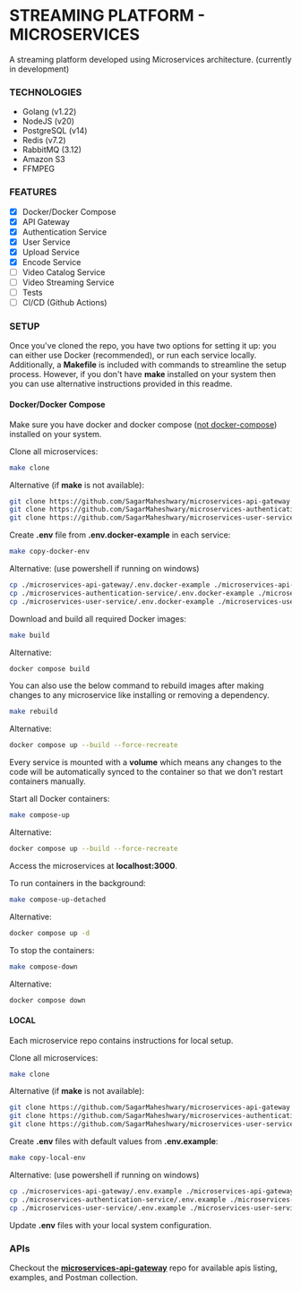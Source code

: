 # STREAMING PLATFORM - MICROSERVICES

A streaming platform developed using Microservices architecture. (currently in development)

### TECHNOLOGIES

- Golang (v1.22)
- NodeJS (v20)
- PostgreSQL (v14)
- Redis (v7.2)
- RabbitMQ (3.12)
- Amazon S3
- FFMPEG

### FEATURES

- [x] Docker/Docker Compose
- [x] API Gateway
- [x] Authentication Service
- [x] User Service
- [x] Upload Service
- [x] Encode Service
- [ ] Video Catalog Service
- [ ] Video Streaming Service
- [ ] Tests
- [ ] CI/CD (Github Actions)

### SETUP

Once you've cloned the repo, you have two options for setting it up: you can either use Docker (recommended), or run each service locally. Additionally, a **Makefile** is included with commands to streamline the setup process. However, if you don't have **make** installed on your system then you can use alternative instructions provided in this readme.

#### Docker/Docker Compose

Make sure you have docker and docker compose ([not docker-compose](https://stackoverflow.com/a/66526176)) installed on your system.

Clone all microservices:

```bash
make clone
```

Alternative (if **make** is not available):

```bash
git clone https://github.com/SagarMaheshwary/microservices-api-gateway
git clone https://github.com/SagarMaheshwary/microservices-authentication-service
git clone https://github.com/SagarMaheshwary/microservices-user-service
```

Create **.env** file from **.env.docker-example** in each service:

```bash
make copy-docker-env
```

Alternative: (use powershell if running on windows)

```bash
cp ./microservices-api-gateway/.env.docker-example ./microservices-api-gateway/.env
cp ./microservices-authentication-service/.env.docker-example ./microservices-authentication-service/.env
cp ./microservices-user-service/.env.docker-example ./microservices-user-service/.env
```

Download and build all required Docker images:

```bash
make build
```

Alternative:

```bash
docker compose build
```

You can also use the below command to rebuild images after making changes to any microservice like installing or removing a dependency.

```bash
make rebuild
```

Alternative:

```bash
docker compose up --build --force-recreate
```

Every service is mounted with a **volume** which means any changes to the code will be automatically synced to the container so that we don't restart containers manually.

Start all Docker containers:

```bash
make compose-up
```

Alternative:

```bash
docker compose up --build --force-recreate
```

Access the microservices at **localhost:3000**.

To run containers in the background:

```bash
make compose-up-detached
```

Alternative:

```bash
docker compose up -d
```

To stop the containers:

```bash
make compose-down
```

Alternative:

```bash
docker compose down
```

#### LOCAL

Each microservice repo contains instructions for local setup.

Clone all microservices:

```bash
make clone
```

Alternative (if **make** is not available):

```bash
git clone https://github.com/SagarMaheshwary/microservices-api-gateway
git clone https://github.com/SagarMaheshwary/microservices-authentication-service
git clone https://github.com/SagarMaheshwary/microservices-user-service
```

Create **.env** files with default values from **.env.example**:

```bash
make copy-local-env
```

Alternative: (use powershell if running on windows)

```bash
cp ./microservices-api-gateway/.env.example ./microservices-api-gateway/.env
cp ./microservices-authentication-service/.env.example ./microservices-authentication-service/.env
cp ./microservices-user-service/.env.example ./microservices-user-service/.env
```

Update **.env** files with your local system configuration.

### APIs

Checkout the [**microservices-api-gateway**](https://github.com/SagarMaheshwary/microservices-api-gateway) repo for available apis listing, examples, and Postman collection.
